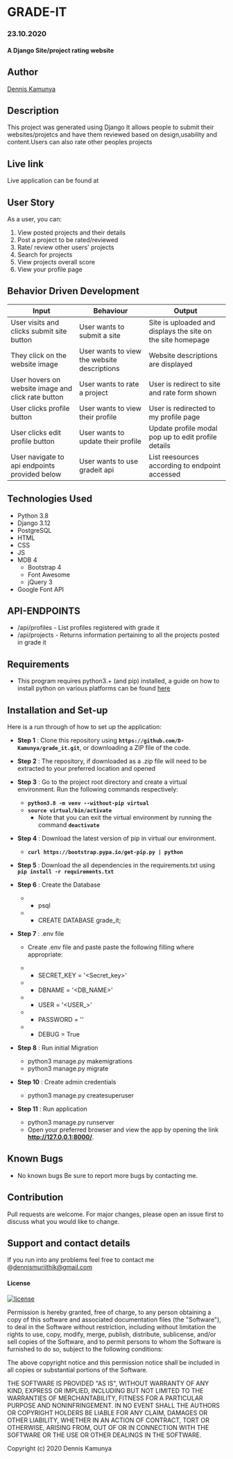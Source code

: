 # GRADE-IT
### 23.10.2020
#### A Django Site/project rating website
## Author
[Dennis Kamunya](https://github.com/D-Kamunya)

## Description
This project was generated using Django It allows people to submit their websites/projetcs and have them reviewed based on design,usability and content.Users can also rate other peoples projects
## Live link
Live application can be found at  
## User Story
As a user, you can:
1. View posted projects and their details
2. Post a project to be rated/reviewed
3. Rate/ review other users' projects
4. Search for projects 
5. View projects overall score
6. View your profile page


## Behavior Driven Development

| Input                    | Behaviour                       | Output                                       |
| -------------------------| ------------------------------  | -------------------------------------------- |
|User visits and clicks submit site button            | User wants to submit a site             | Site is uploaded and displays the site on the site homepage     |
| They click on the website image           | User wants to view the website descriptions | Website descriptions are displayed         |
| User hovers on website image and click rate button                  | User wants to rate a project  |  User is redirect to site and rate form shown |
| User clicks profile button | User wants to view their profile  | User is redirected to my profile page |
| User clicks edit profile button  | User wants to update their profile   |  Update profile modal pop up to edit profile details |
| User navigate to api endpoints provided below | User wants to use gradeit api | List reesources according to endpoint accessed |



## Technologies Used
* Python 3.8
* Django 3.12
* PostgreSQL
* HTML  
* CSS
* JS
* MDB 4
    * Bootstrap 4
    * Font Awesome 
    * jQuery 3
* Google Font API

## API-ENDPOINTS
* <HOST>/api/profiles  -  List profiles registered with grade it
* <HOST>/api/projects  -  Returns information pertaining to all the projects posted in grade it

## Requirements
* This program requires python3.+ (and pip) installed, a guide on how to install python on various platforms can be found [here](https://www.python.org/)


## Installation and Set-up
Here is a run through of how to set up the application:
* **Step 1** : Clone this repository using **`https://github.com/D-Kamunya/grade_it.git`**, or downloading a ZIP file of the code.
* **Step 2** : The repository, if downloaded as a .zip file will need to be extracted to your preferred location and opened
* **Step 3** : Go to the project root directory and  create a virtual environment. Run the following commands respectively:
    * **`python3.8 -m venv --without-pip virtual`**
    * **`source virtual/bin/activate`**
        * Note that you can exit the virtual environment by running the command **`deactivate`**
* **Step 4** :  Download the latest version of pip in virtual our environment.   
    * **`curl https://bootstrap.pypa.io/get-pip.py | python`**  

* **Step 5** : Download the all dependencies in the requirements.txt using **`pip install -r requirements.txt`**
* **Step 6** : Create the Database
    * - psql
    * - CREATE DATABASE grade_it;
* **Step 7** : .env file
    * Create .env file and paste paste the following filling where appropriate:

    * - SECRET_KEY = '<Secret_key>'
    * - DBNAME = '<DB_NAME>'
    * - USER = '<USER_>'
    * - PASSWORD = '<Password>'
    * - DEBUG = True
* **Step 8** : Run initial Migration
    * python3 manage.py makemigrations
    * python3 manage.py migrate
* **Step 10** : Create admin credentials
    * python3 manage.py createsuperuser
  
* **Step 11** : Run application
    * python3 manage.py runserver
    * Open your preferred browser and view the app by opening the link **http://127.0.0.1:8000/**.

## Known Bugs
* No known bugs
Be sure to report more bugs by contacting me.

## Contribution
Pull requests are welcome. For major changes, please open an issue first to discuss what you would like to change.
## Support and contact details
If you run into any problems feel free to contact me @dennismuriithik@gmail.com

#### License
[![license](https://img.shields.io/github/license/DAVFoundation/captain-n3m0.svg?style=flat-square)](https://github.com/DAVFoundation/captain-n3m0/blob/master/LICENSE)

Permission is hereby granted, free of charge, to any person obtaining a copy of this software and associated documentation files (the "Software"), to deal in the Software without restriction, including without limitation the rights to use, copy, modify, merge, publish, distribute, sublicense, and/or sell copies of the Software, and to permit persons to whom the Software is furnished to do so, subject to the following conditions:

The above copyright notice and this permission notice shall be included in all copies or substantial portions of the Software.

THE SOFTWARE IS PROVIDED "AS IS", WITHOUT WARRANTY OF ANY KIND, EXPRESS OR IMPLIED, INCLUDING BUT NOT LIMITED TO THE WARRANTIES OF MERCHANTABILITY, FITNESS FOR A PARTICULAR PURPOSE AND NONINFRINGEMENT. IN NO EVENT SHALL THE AUTHORS OR COPYRIGHT HOLDERS BE LIABLE FOR ANY CLAIM, DAMAGES OR OTHER LIABILITY, WHETHER IN AN ACTION OF CONTRACT, TORT OR OTHERWISE, ARISING FROM, OUT OF OR IN CONNECTION WITH THE SOFTWARE OR THE USE OR OTHER DEALINGS IN THE SOFTWARE.

Copyright (c) 2020 Dennis Kamunya
